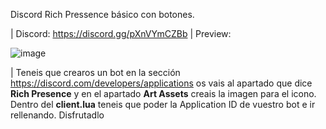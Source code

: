 Discord Rich Pressence básico con botones.

| Discord: https://discord.gg/pXnVYmCZBb
| Preview:




![image](https://user-images.githubusercontent.com/66139977/223555284-d14101ae-5f18-448c-ab69-3dbc8c8ecd6c.png)


| Teneis que crearos un bot en la sección https://discord.com/developers/applications os vais al apartado que dice **Rich Presence** y en el apartado **Art Assets** creais la imagen para el icono. Dentro del **client.lua** teneis que poder la Application ID de vuestro bot e ir rellenando. Disfrutadlo
